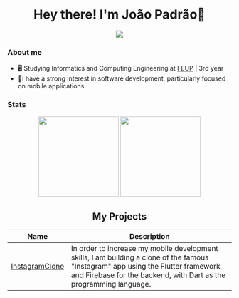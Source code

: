 
<h1 align="center"> Hey there! I'm João Padrão👋</h1>
<div align="center">
  <img src="https://komarev.com/ghpvc/?username=JoaoPadrao&color=red&style=for-the-badge"></img>
</div>

### About me
- 🖥️ Studying Informatics and Computing Engineering at [FEUP](http://fe.up.pt) | 3rd year
- 📱I have a strong interest in software development, particularly focused on mobile applications.
  
### Stats
<div align="center">
  <img height="180em" src="https://github-readme-stats.vercel.app/api?username=JoaoPadrao&show_icons=true&theme=dark&include_all_commits=true"/>
  <img height="180em" src="https://github-readme-stats.vercel.app/api/top-langs/?username=JoaoPadrao&layout=compact&langs_count=7&theme=dark"/>   
</div>
<h2 align = "center" >My Projects</h2>

<div align="center">
  
| Name      | Description                                                                                                                                              |
|------|---------------------------------------------------------------------------------------------------------------------------------------------------------------|
| [InstagramClone](https://github.com/JoaoPadrao/InstagramClone) |   In order to increase my mobile development skills, I am building a clone of the famous "Instagram" app using the Flutter framework and Firebase for the backend, with Dart as the programming language.          

</div>
